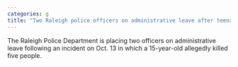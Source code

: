 ```yaml
---
categories: g
title: "Two Raleigh police officers on administrative leave after teenage suspect allegedly kills five people"
---
```

The Raleigh Police Department is placing two officers on administrative leave following an incident on Oct. 13 in which a 15-year-old allegedly killed five people.